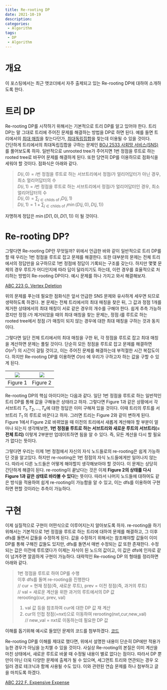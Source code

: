 ```yaml
---
title: Re-rooting DP
date: 2021-10-19
description:
categories:
 - Algorithm
tags:
 - DP
 - Algorithm
---
```

# 개요
이 포스팅에서는 최근 앳코더에서 자주 출제되고 있는 Re-rooting DP에 대하여 소개하도록 한다.

# 트리 DP
Re-rooting DP를 시작하기 위해서는 기본적으로 트리 DP를 알고 있어야 한다. 트리 DP는 말 그대로 트리에 주어진 문제를 해결하는 방법을 DP로 하면 된다. 예를 들면 트리에서의 [최대 매칭](https://en.wikipedia.org/wiki/Matching_(graph_theory))을 찾는다던가, [최대독립집합](https://en.wikipedia.org/wiki/Independent_set_(graph_theory))을 찾는데 이용될 수 있을 것이다.   
간단하게 트리에서의 최대독립집합을 구하는 문제인 [BOJ 2533 사회망 서비스(SNS)](https://www.acmicpc.net/problem/2533)를 풀어보도록 하자. 일반적으로 unrooted tree가 주어지면 1번 정점을 루트로 하는 rooted tree로 바꾸어 문제를 해결하게 된다. 또한 당연히 DP를 이용하므로 점화식을 세워야 할 것이다. 점화식은 아래와 같다.   
> $D(i,0)=i$번 정점을 루트로 하는 서브트리에서 정점$i$가 얼리어답터가 아닌 경우, 최소 얼리어답터의 수   
> $D(i,1)=i$번 정점을 루트로 하는 서브트리에서 정점$i$가 얼리어답터인 경우, 최소 얼리어답터의 수   
> $\displaystyle D(i,0)=\sum_{j\in{\mathrm{childs\ of}\ i}} {D(j,1)}$   
> $\displaystyle D(i,1)=1+\sum_{j\in{\mathrm{childs\ of}\ i}} {\min (D(j,0),D(j,1))}$   

자명하게 정답은 $\min(D(1,0),D(1,1))$ 이 될 것이다.

# Re-rooting DP?
그렇다면 Re-rooting DP란 무엇일까? 위에서 언급한 바와 같이 일반적으로 트리 DP를 할 때 우리는 1번 정점을 루트로 잡고 문제를 해결한다. 또한 대부분의 문제는 전체 트리에서의 정답만을 요구하므로 1번 정점에 정답이 기록되는 구조를 갖는다. 하지만 몇몇 문제의 경우 루트가 어디인지에 따라 답이 달라지기도 하는데, 이런 경우를 효율적으로 처리하는 방법이 Re-rooting DP이다. 예시 문제를 하나 가지고 와서 해결해보자.   
   
[ABC 223 G. Vertex Deletion](https://atcoder.jp/contests/abc223/tasks/abc223_g)   
   
위의 문제를 푸는데 필요한 점화식은 앞서 언급한 SNS 문제와 유사하게 세우면 되므로 생략하도록 하겠다. 본 문제는 전체 트리에서의 최대 매칭을 찾은 뒤, 그 값과 정점 1개를 제거한 상태에서의 최대 매칭이 서로 같은 경우의 개수를 구해야 한다. 쉽게 추측 가능하겠지만 정점 $i$가 제거되었을 때의 최대 매칭을 찾는 문제는, 정점 $i$를 루트로 하는 rooted tree에서 정점 $i$가 매칭이 되지 않는 경우에 대한 최대 매칭을 구하는 것과 동치이다.   

그렇다면 일단 전체 트리에서의 최대 매칭을 구한 뒤, 각 정점을 루트로 잡고 최대 매칭을 계산하면 문제는 풀릴 것이다. 단순히 모든 정점을 루트로 잡고 문제를 해결하면 $O(n^2)$ 의 시간이 걸릴 것이고, 이는 주어진 문제를 해결하는데 부적절한 시간 복잡도이다. 하지만 Re-rooting DP를 이용하면 $O(n)$ 에 우리가 구하고자 하는 값을 구할 수 있게 된다.   

|![](https://ansol4328.github.io/assets/images/posts/Rerooting-DP/rerooting-figure1.jpg)|![](https://ansol4328.github.io/assets/images/posts/Rerooting-DP/rerooting-figure2.jpg)|
|:---:|:---:|
|Figure 1|Figure 2|


Re-rooting DP의 핵심 아이디어는 다음과 같다. 일단 1번 정점을 루트로 하는 일반적인 트리 DP를 통해 값을 구해놓은 상태라고 하자. 그렇다면 Figure 1과 같은 상황에서 각 서브트리 $T_1,T_2,\ldots,T_k$에 대한 정답은 이미 구해져 있을 것이다. 이때 트리의 루트를 서브트리 $T_1$ 의 루트로 바꾼다고 하자. 그러면 트리는 Figure 2와 같이 변하게 된다. Figure 1에서 Figure 2로 바뀌었을 때 이전의 트리에서 새롭게 계산해야 할 부분이 얼마나 되는지 생각해보면, **1번 정점을 루트로 하는 서브트리와 새로운 루트의 서브트리(=전체 트리)** 이렇게 2부분만 업데이트하면 됨을 알 수 있다. 즉, 모든 계산을 다시 할 필요가 없다는 뜻이다.   

그렇다면 우리는 이제 1번 정점에서 자신의 자식 노드들로의 re-rooting은 쉽게 가능하단 것을 알고있다. 하지만 re-rooting은 1번 정점의 자식 노드들에게만 일어나지 않는다. 따라서 다른 노드들은 어떻게 해야할지 생각해보아야 할 것이다. 이 문제는 상당히 간단하게 해결이 된다. re-rooting이 끝났다는 것은 이제 **Figure 2의 상태를 다시 Figure 1과 같은 상태로 바라볼 수 있다**는 뜻이다. 따라서 나머지 노드들에 대하여도 같은 방식을 적용하여 쉽게 re-rooting이 가능함을 알 수 있고, 이는 dfs를 이용하여 구현하면 편할 것이라는 추측이 가능하다.   

# 구현

이제 실질적으로 구현이 어떤식으로 이루어지는지 알아보도록 하자. re-rooting을 하기 위해서는 기본적으로 1번 정점을 루트로 하는 트리에 대하여 문제를 해결하고, 그 이후 dfs를 돌면서 값들을 수정하게 된다. 값을 수정하기 위해서는 참조해야할 값들이 이미 DP를 통해 구해진 값들도 있지만, dfs를 돌면서 매번 수정되는 값 또한 존재한다. 수정되는 값은 이전에 루트였다가 이제는 자식이 된 노드의 값이고, 이 값은 dfs에 인자로 같이 넘겨주면 깔끔하게 구현이 가능하다. 대략적인 Re-rooting DP 의 형태를 정리하면 아래와 같다.   

> 1번 정점을 루트로 하여 DP를 수행   
> 이후 dfs를 돌며 re-rooting을 진행한다   
> // cur = 현재 정점(즉, 새로운 루트), prev = 이전 정점(즉, 과거의 루트)   
> // val = 새로운 계산을 위한 과거의 루트에서의 DP 값   
> rerooting(cur, prev, val)   
> 1. val 값 등을 참조하여 cur에 대한 DP 값 재 계산   
> 2. cur의 인접 정점(=nxt)으로 이동하여 rerooting(nxt,cur,new_val)   
> // new_val = nxt로 이동하는데 필요한 DP 값    

이해를 돕기위해 예시로 들었던 문제의 코드를 첨부하겠다. [코드](https://atcoder.jp/contests/abc223/submissions/26667672)   

Re-rooting DP를 이해를 제대로 했다면, 위에서 설명한 내용이 단순히 DP에만 적용가능한 경우가 아님을 눈치챌 수 있을 것이다. 사실상 Re-rooting의 본질은 이미 계산을 마친 상태에서, 새로운 루트로 바꿀 때 수정될 내용이 별로 없다는 점이다. 따라서 DP 뿐만이 아닌 더욱 다양한 문제에 출제가 될 수 있으며, 세그먼트 트리와 연관되는 경우 오일러 경로 테크닉과 함께 사용될 수도 있다. 이와 관련된 연습 문제를 하나 첨부하고 글을 마치도록 하겠다.   

[ABC 222 F. Expensive Expense](https://atcoder.jp/contests/abc222/tasks/abc222_f)